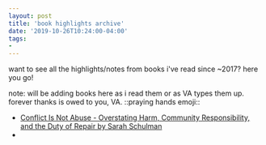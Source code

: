 ```yaml
---
layout: post
title: 'book highlights archive'
date: '2019-10-26T10:24:00-04:00'
tags:
- 
--- 
```


want to see all the highlights/notes from books i've read since ~2017? here you go!

note: will be adding books here as i read them or as VA types them up. forever thanks is owed to you, VA. ::praying hands emoji::



* [Conflict Is Not Abuse - Overstating Harm, Community Responsibility, and the Duty of Repair by Sarah Schulman](https://docs.google.com/document/d/1OFB88c6CzWG5kGXaccuTLzJV2MUjjH0lrA53lpcU8Uw/edit#heading=h.4krziu3nbdml)
* 

<!-- hyperlink bank -->

<!-- archive: https://drive.google.com/drive/u/0/folders/1dZapzJz371t98KralZfaNwmavL7rjrQA -->

<!-- &#042; = asterisk -->
<!-- &#039; = single quote '-->
